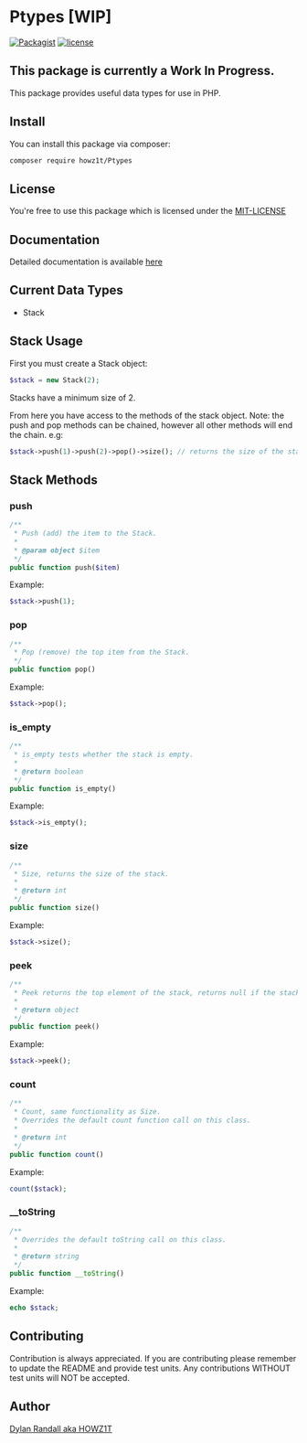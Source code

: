 # Ptypes [WIP]
[![Packagist](https://img.shields.io/packagist/v/symfony/symfony.svg)](https://packagist.org/packages/howz1t/ptypes) [![license](https://img.shields.io/github/license/mashape/apistatus.svg)](https://github.com/HOWZ1T/Ptypes/blob/master/LICENSE.md)
## This package is currently a Work In Progress.
This package provides useful data types for use in PHP.

## Install
You can install this package via composer:
```bash
composer require howz1t/Ptypes
```

## License
You're free to use this package which is licensed under the [MIT-LICENSE](LICENSE.md)

## Documentation
Detailed documentation is available [here](https://dylan-randall.com/documentation/ptypes/)

## Current Data Types
- Stack

## Stack Usage
First you must create a Stack object:
```php
$stack = new Stack(2);
```
Stacks have a minimum size of 2.

From here you have access to the methods of the stack object.
Note: the push and pop methods can be chained, however all other methods will end the chain.
e.g:
```php
$stack->push(1)->push(2)->pop()->size(); // returns the size of the stack after the pushes and pops.
```

## Stack Methods

### push
```php
/**
 * Push (add) the item to the Stack.
 *
 * @param object $item
 */
public function push($item)
```

Example:
```php
$stack->push(1);
```

### pop
```php
/**
 * Pop (remove) the top item from the Stack.
 */
public function pop()
```

Example:
```php
$stack->pop();
```


### is_empty
```php
/**
 * is_empty tests whether the stack is empty.
 *
 * @return boolean
 */
public function is_empty()
```

Example:
```php
$stack->is_empty();
```

### size
```php
/**
 * Size, returns the size of the stack.
 *
 * @return int
 */
public function size()
```

Example:
```php
$stack->size();
```

### peek
```php
/**
 * Peek returns the top element of the stack, returns null if the stack is empty.
 * 
 * @return object
 */
public function peek()
```

Example:
```php
$stack->peek();
```

### count
```php
/**
 * Count, same functionality as Size.
 * Overrides the default count function call on this class.
 *
 * @return int
 */
public function count()
```

Example:
```php
count($stack);
```

### __toString
```php
/**
 * Overrides the default toString call on this class.
 *
 * @return string
 */
public function __toString()
```

Example:
```php
echo $stack;
```

## Contributing

Contribution is always appreciated. 
If you are contributing please remember to update the README and provide test units.
Any contributions WITHOUT test units will NOT be accepted.


## Author
[Dylan Randall aka HOWZ1T](https://github.com/howz1t)
